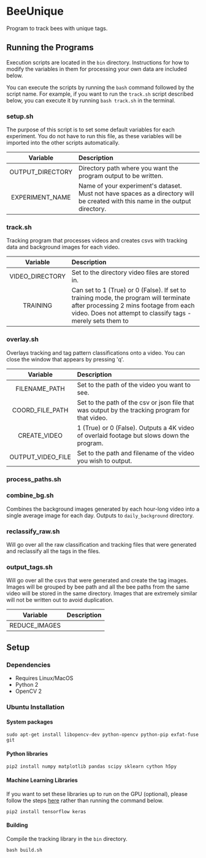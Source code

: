 # BeeUnique
Program to track bees with unique tags.

## Running the Programs
Execution scripts are located in the `bin` directory. Instructions for how to modify the variables in them for processing your own data are included below.

You can execute the scripts by running the `bash` command followed by the script name. For example, if you want to run the `track.sh` script described below, you can execute it by running `bash track.sh` in the terminal.

### setup.sh
The purpose of this script is to set some default variables for each experiment. You do not have to run this file, as these variables will be imported into the other scripts automatically.

|Variable|Description|
|:-:|:-|
|OUTPUT_DIRECTORY|Directory path where you want the program output to be written.|
|EXPERIMENT_NAME|Name of your experiment's dataset. Must not have spaces as a directory will be created with this name in the output directory.|

### track.sh
Tracking program that processes videos and creates csvs with tracking data and background images for each video.

|Variable|Description|
|:-:|:-|
|VIDEO_DIRECTORY|Set to the directory video files are stored in.|
|TRAINING| Can set to 1 (True) or 0 (False). If set to training mode, the program will terminate after processing 2 mins footage from each video. Does not attempt to classify tags - merely sets them to

### overlay.sh
Overlays tracking and tag pattern classifications onto a video. You can close the window that appears by pressing 'q'.

|Variable|Description|
| :-: |:-|
|FILENAME_PATH|Set to the path of the video you want to see.|
|COORD_FILE_PATH|Set to the path of the csv or json file that was output by the tracking program for that video.|
|CREATE_VIDEO|1 (True) or 0 (False). Outputs a 4K video of overlaid footage but slows down the program.|
|OUTPUT_VIDEO_FILE|Set to the path and filename of the video you wish to output.|

### process_paths.sh


### combine_bg.sh
Combines the background images generated by each hour-long video into a single average image for each day. Outputs to `daily_background` directory.

### reclassify_raw.sh
Will go over all the raw classification and tracking files that were generated and reclassify all the tags in the files.

### output_tags.sh
Will go over all the csvs that were generated and create the tag images. Images will be grouped by bee path and all the bee paths from the same video will be stored in the same directory. Images that are extremely similar will not be written out to avoid duplication.

|Variable|Description|
|:-:|:-|
|REDUCE_IMAGES||

## Setup

### Dependencies
- Requires Linux/MacOS
- Python 2
- OpenCV 2

### Ubuntu Installation

#### System packages
`sudo apt-get install libopencv-dev python-opencv python-pip exfat-fuse git`

#### Python libraries
`pip2 install numpy matplotlib pandas scipy sklearn cython h5py`

#### Machine Learning Libraries

If you want to set these libraries up to run on the GPU (optional), please follow the steps [here](https://gist.github.com/jackbrucesimpson/854b76ec1a3005af3377f7b22fda1f13) rather than running the command below.

`pip2 install tensorflow keras`

#### Building

Compile the tracking library in the `bin` directory.

`bash build.sh`
